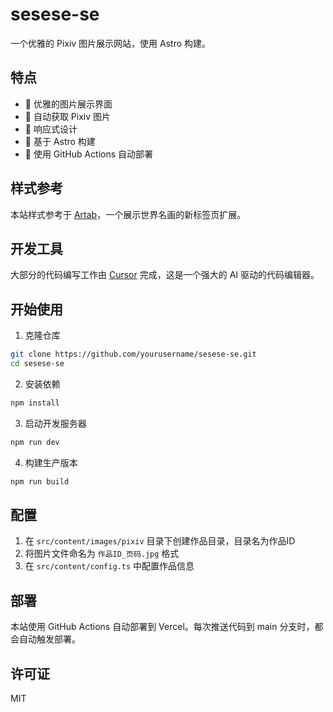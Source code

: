 # sesese-se

一个优雅的 Pixiv 图片展示网站，使用 Astro 构建。

## 特点

- 🎨 优雅的图片展示界面
- 🔄 自动获取 Pixiv 图片
- 📱 响应式设计
- 🚀 基于 Astro 构建
- 🤖 使用 GitHub Actions 自动部署

## 样式参考

本站样式参考于 [Artab](https://github.com/get-artab/artab)，一个展示世界名画的新标签页扩展。

## 开发工具

大部分的代码编写工作由 [Cursor](https://cursor.sh) 完成，这是一个强大的 AI 驱动的代码编辑器。

## 开始使用

1. 克隆仓库
```bash
git clone https://github.com/yourusername/sesese-se.git
cd sesese-se
```

2. 安装依赖
```bash
npm install
```

3. 启动开发服务器
```bash
npm run dev
```

4. 构建生产版本
```bash
npm run build
```

## 配置

1. 在 `src/content/images/pixiv` 目录下创建作品目录，目录名为作品ID
2. 将图片文件命名为 `作品ID_页码.jpg` 格式
3. 在 `src/content/config.ts` 中配置作品信息

## 部署

本站使用 GitHub Actions 自动部署到 Vercel。每次推送代码到 main 分支时，都会自动触发部署。

## 许可证

MIT 